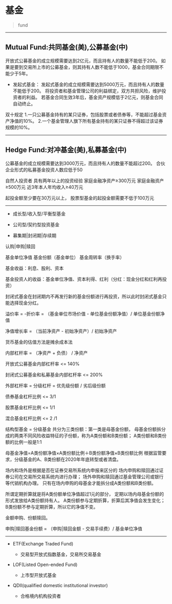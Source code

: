 
# 基金
> fund


---

## Mutual Fund:共同基金(美),公募基金(中)
开放式公募基金的成立规模需要达到2亿元，而且持有人的数量不能低于200。
如果是要到交易所上市的公募基金，则其持有人数不能低于1000，基金合同期限不能少于5年。

- 发起式基金：
发起式基金的成立规模需要达到5000万元，而且持有人的数量不能低于200。
将投资者和基金管理公司的利益绑定，双方共担风险，维护投资者的利益。
若基金合同生效3年后，基金资产规模低于2亿元，则基金合同自动终止。

双十规定
1.一只公募基金持有的某只证券，包括股票或者债券等，不能超过基金资产净值的10%。
2.一个基金管理人旗下所有基金持有的某只证券不得超过该证券规模的10%。



------------------------------------------------
## Hedge Fund:对冲基金(美),私募基金(中)
公募基金的成立规模需要达到3000万元，而且持有人的数量不能超过200。
合伙企业形式的私募基金投资人数应低于50

自然人投资者
具有两年以上的投资经验
家庭金融净资产≥300万元
家庭金融资产≥500万元
近3年本人年均收入≥40万元


起投金额至少要在30万元以上，
股票型基金的起投金额需要不低于100万元



---



- 成长型/收入型/平衡型基金

- 公司型/契约型投资基金

- 募集期|封闭期|存续期

认购|申购|赎回

基金单位净值
基金份额（基金单位）
基金周转率（换手率）



基金收益：利息、股利、资本

基金投资人的收益：基金单位净值、资本利得、红利（分红：现金分红和红利再投资）

封闭式基金在封闭期内不再发行新的基金份额进行再投资，所以此时封闭式基金只能选择现金分红。


溢价率 = -折价率 = （基金单位市场价值 - 单位基金份额净值）/ 单位基金份额净值

净值增长率 = （当前净资产 - 初始净资产）/ 初始净资产


货币基金的估值方法是摊余成本法




内部杠杆率 = （净资产 + 负债） / 净资产

开放式公募基金内部杠杆率 <= 140%

封闭式公募基金和私募基金内部杠杆率 <= 200%


外部杠杆率 = 分级杠杆 = 优先级份额 / 劣后级份额

债券基金杠杆比例 <= 3/1

股票基金杠杆比例 <= 1/1

混合基金杠杆比例 <= 2 /1


结构型基金 = 分级基金
共分为三类份额：第一类是母基金份额，
母基金份额拆分成的两类不同风险收益特征的子份额，称为A类份额和B类份额；
A类份额和B类份额的比例一般是1:1

母基金净值=A类份额净值×A类份额比例＋B类份额净值×B类份额比例
根据监管要求，分级基金的A、B类份额在2020年年底转型或者清盘。

场内和场外是根据是否在证券交易所系统内申报来区分的
场内申购和赎回通过证券公司在交易所交易系统内进行办理；
场外申购和赎回通过基金管理公司或银行等代销机构办理。
只有在场内申购的母基金才能拆分成A类份额和B类份额。

所谓定期折算就是将A类份额单位净值超过1元的部分，
定期以场内母基金份额的形式发放给A类份额持有人。
A类份额参与定期折算，折算后其净值会发生变化；
B类份额不参与定期折算，所以它的净值不变。


金额申购、份额赎回。

申购|赎回基金份额 = （申购|赎回金额 - 交易手续费）/ 基金单位净值



---

- ETF(Exchange Traded Fund)
    - 交易型开放式指数基金，交易所交易基金

- LOF(Listed Open-ended Fund)
    - 上市型开放式基金



- QDII(qualified domestic institutional investor)
    - 合格境内机构投资者